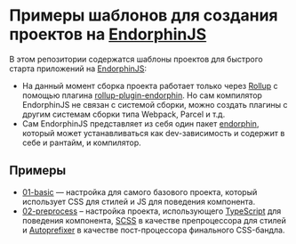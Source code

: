 # Примеры шаблонов для создания проектов на [EndorphinJS](https://github.com/endorphinjs/endorphin)

В этом репозитории содержатся шаблоны проектов для быстрого старта приложений на [EndorphinJS](https://github.com/endorphinjs/endorphin):

* На данный момент сборка проекта работает только через [Rollup](https://rollupjs.org/) с помощью плагина [rollup-plugin-endorphin](https://github.com/endorphinjs/rollup-plugin-endorphin). Но сам компилятор EndorphinJS не связан с системой сборки, можно создать плагины с другим системам сборки типа Webpack, Parcel и т.д.
* Сам EndorphinJS представляет из себя один пакет [endorphin](https://www.npmjs.com/package/endorphin), который может устанавливаться как dev-зависимость и содержит в себе и рантайм, и компилятор.

## Примеры

* [01-basic](./01-basic/) — настройка для самого базового проекта, который использует CSS для стилей и JS для поведения компонента. 
* [02-preprocess](./02-preprocess/) – настройка проекта, использующего [TypeScript](https://www.typescriptlang.org) для поведения компонента, [SCSS](https://sass-lang.com) в качестве препроцессора для стилей и [Autoprefixer](https://github.com/postcss/autoprefixer) в качестве пост-процессора финального CSS-бандла.